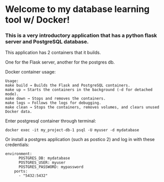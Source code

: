 # Welcome to my database learning tool w/ Docker!

### This is a very introductory application that has a python flask server and PostgreSQL database.

This application has 2 containers that it builds.

One for the Flask server, another for the postgres db.

Docker container usage:
```
Usage:
make build → Builds the Flask and PostgreSQL containers.
make up → Starts the containers in the background (-d for detached mode).
make down → Stops and removes the containers.
make logs → Follows the logs for debugging.
make clean → Stops the containers, removes volumes, and clears unused Docker data.
```

Enter postgresql container through terminal:

`docker exec -it my_project-db-1 psql -U myuser -d mydatabase`

Or install a postgres application (such as postico 2) and log in with these credentials:
```
environment:
      POSTGRES_DB: mydatabase
      POSTGRES_USER: myuser
      POSTGRES_PASSWORD: mypassword
    ports:
      - "5432:5432"
```



